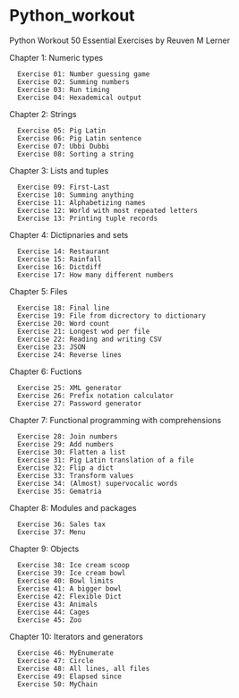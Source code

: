 # Python_workout

Python Workout 50 Essential Exercises by Reuven M Lerner
      
Chapter 1: Numeric types

      Exercise 01: Number guessing game
      Exercise 02: Summing numbers
      Exercise 03: Run timing
      Exercise 04: Hexademical output

Chapter 2: Strings

      Exercise 05: Pig Latin
      Exercise 06: Pig Latin sentence
      Exercise 07: Ubbi Dubbi
      Exercise 08: Sorting a string
    
Chapter 3: Lists and tuples

      Exercise 09: First-Last
      Exercise 10: Summing anything
      Exercise 11: Alphabetizing names 
      Exercise 12: World with most repeated letters
      Exercise 13: Printing tuple records

Chapter 4: Dictipnaries and sets

      Exercise 14: Restaurant
      Exercise 15: Rainfall
      Exercise 16: Dictdiff
      Exercise 17: How many different numbers

Chapter 5: Files

      Exercise 18: Final line
      Exercise 19: File from dicrectory to dictionary
      Exercise 20: Word count
      Exercise 21: Longest wod per file
      Exercise 22: Reading and writing CSV
      Exercise 23: JSON
      Exercise 24: Reverse lines

Chapter 6: Fuctions

      Exercise 25: XML generator
      Exercise 26: Prefix notation calculator
      Exercise 27: Password generator

Chapter 7: Functional programming with comprehensions

      Exercise 28: Join numbers
      Exercise 29: Add numbers
      Exercise 30: Flatten a list
      Exercise 31: Pig Latin translation of a file
      Exercise 32: Flip a dict
      Exercise 33: Transform values
      Exercise 34: (Almost) supervocalic words
      Exercise 35: Gematria
        
Chapter 8: Modules and packages

      Exercise 36: Sales tax
      Exercise 37: Menu

Chapter 9: Objects

      Exercise 38: Ice cream scoop
      Exercise 39: Ice cream bowl
      Exercise 40: Bowl limits
      Exercise 41: A bigger bowl
      Exercise 42: Flexible Dict
      Exercise 43: Animals
      Exercise 44: Cages
      Exercise 45: Zoo
    
Chapter 10: Iterators and generators

      Exercise 46: MyEnumerate
      Exercise 47: Circle
      Exercise 48: All lines, all files
      Exercise 49: Elapsed since
      Exercise 50: MyChain
